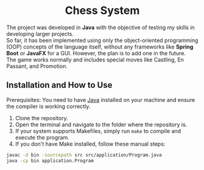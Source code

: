 <h1 align="center">Chess System</h1>
The project was developed in <b>Java</b> with the objective of testing my skills in developing larger projects.
<br>
So far, it has been implemented using only the object-oriented programming (OOP) concepts of the language itself, without any frameworks like <b>Spring Boot</b> or <b>JavaFX</b> for a GUI. However, the plan is to add one in the future.
<br>
The game works normally and includes special moves like Castling, En Passant, and Promotion.

## Installation and How to Use
Prerequisites: You need to have <a href="https://www.azul.com/downloads/?package=jdk#zulu">Java</a> installed on your machine and ensure the compiler is working correctly.

1. Clone the repository.
2. Open the terminal and navigate to the folder where the repository is.
3. If your system supports Makefiles, simply run <code>make</code> to compile and execute the program.
4. If you don't have Make installed, follow these manual steps:
```sh
javac -d bin -sourcepath src src/application/Program.java
java -cp bin application.Program
```
